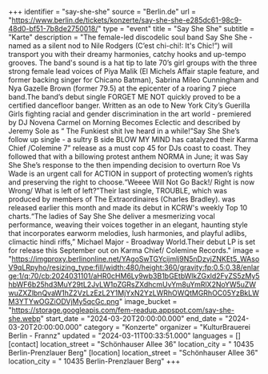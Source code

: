 +++
identifier = "say-she-she"
source = "Berlin.de"
url = "https://www.berlin.de/tickets/konzerte/say-she-she-e285dc61-98c9-48d0-bf51-7b8de2750018/"
type = "event"
title = "Say She She"
subtitle = "Karte"
description = "The female-led discodelic soul band Say She She - named as a silent nod to Nile Rodgers (C’est chi-chi!: It's Chic!”) will transport you with their dreamy harmonies, catchy hooks and up-tempo grooves. The band's sound is a hat tip to late 70’s girl groups with the three strong female lead voices of Piya Malik (El Michels Affair staple feature, and former backing singer for Chicano Batman), Sabrina Mileo Cunningham and Nya Gazelle Brown (former 79.5) at the epicenter of a roaring 7 piece band.The band’s debut single FORGET ME NOT quickly proved to be a certified dancefloor banger. Written as an ode to New York City’s Guerilla Girls fighting racial and gender discrimination in the art world - premiered by DJ Novena Carmel on Morning Becomes Eclectic and described by Jeremy Sole as “ The Funkiest shit Ive heard in a while!”Say She She’s follow up single - a sultry B side BLOW MY MIND has catalyzed their Karma Chief /Colemine 7” release as a must cop 45 for DJs coast to coast. They followed that with a billowing protest anthem NORMA in June; it was Say She She’s response to the then impending decision to overturn Roe Vs Wade is an urgent call for ACTION in support of protecting women’s rights and preserving the right to choose.“Weeee Will Not Go Back!/ Right is now Wrong/ What is left of left?”Their last single, TROUBLE, which was produced by members of The Extraordinaires (Charles Bradley). was released earlier this month and made its debut in KCRW's weekly Top 10 charts.“The ladies of Say She She deliver a mesmerizing vocal performance, weaving their voices together in an elegant, haunting style that incorporates earworm melodies, lush harmonies, and playful adlibs, climactic hindi riffs,” Michael Major - Broadway World.Their debut LP is set for release this September out on Karma Chief/ Colemine Records."
image = "https://imgproxy.berlinonline.net/YAgoSwTGYcijmlj9N5nDzvjZNKEt5_WAsoV9qLRpyho/resizing_type:fill/width:480/height:360/gravity:fp:0.5:0.38/enlarge:1/q:70/cb:2024031101/aHR0cHM6Ly9wb3B1bGEtbWlkZGxld2FyZS5zMy5hbWF6b25hd3MuY29tL2JvLW1pZGRsZXdhcmUvYm8uYmRlX2NoYW5uZWwuZXZlbnQvaW1hZ2VzLzEzL2Y1MjYxN2YzLWRhOWQtMGRhOC05YzBkLWM3YTYwOGZiODVjMy5qcGc.png"
image_bucket = "https://storage.googleapis.com/fem-readup.appspot.com/say-she-she.webp"
start_date = "2024-03-20T20:00:00.000"
end_date = "2024-03-20T20:00:00.000"
category = "Konzerte"
organizer = "KulturBrauerei Berlin - Frannz"
updated = "2024-03-11T00:33:51.000"
languages = []
[contact]
location_street = "Schönhauser Allee 36"
location_city = " 10435 Berlin-Prenzlauer Berg"
[location]
location_street = "Schönhauser Allee 36"
location_city = " 10435 Berlin-Prenzlauer Berg"
+++